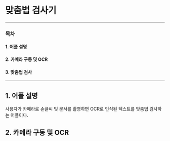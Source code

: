# 맞춤법 검사기

---
### 목차
#### 1. 어플 설명
#### 2. 카메라 구동 및 OCR
#### 3. 맞춤법 검사
---

## 1. 어플 설명
사용자가 카메라로 손글씨 및 문서를 촬영하면 OCR로 인식된 텍스트를 맞춤법 검사하는 어플이다.

## 2. 카메라 구동 및 OCR
